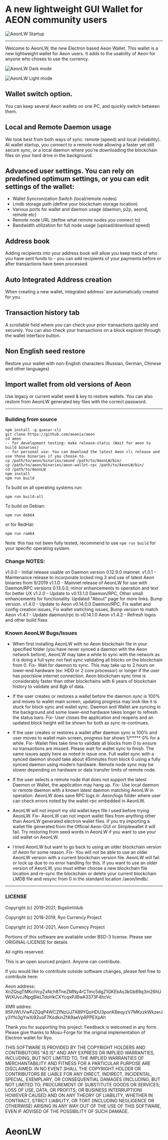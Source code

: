 # A new lightweight GUI Wallet for AEON community users

![AeonLW Startup](https://github.com/BigslimVdub/AeonLW/blob/master/Images/App%20startup.png)

---

Welcome to AeonLW, the new Electron based Aeon Wallet. This wallet is a new lightweight wallet for Aeon users. It adds to the usability of Aeon for anyone who choses to use the currency.

![AeonLW Dark mode](https://github.com/BigslimVdub/AeonLW/blob/master/Images/AeonLW%20OSX%20Dark%20Mode.png)

![AeonLW Light mode](https://github.com/BigslimVdub/AeonLW/blob/master/Images/AeonLW%20OSX%20Light%20Mode.png)

## Wallet switch option.
   You can keep several Aeon wallets on one PC, and quickly switch between them.

## Local and Remote Daemon usage
   We took best from both ways of sync: remote (speed) and local (reliability). At wallet startup, you connect to a remote node allowing a faster yet still secure sync, or a local daemon where you're downloading the blockchain files on your hard drive in the background.

## Advanced user settings. You can rely on predefined optimum settings, or you can edit settings of the wallet:
  - Wallet Syncronization Switch (local/remote nodes)
  - Lmdb storage path (define your blockchain storage location)
  - Various ports for wallet and daemon usage (daemon, p2p, aeond, remote etc)
  - Remote node URL (define what remote nodes you connect to)
  - Bandwidth utilization for full node usage (upload/download speed)

## Address book
   Adding recipients into your address book will allow you keep track of who you have sent funds to - you can add recipients of your payments before or after transactions have been processed.

## Auto Integrated Address creation
   When creating a new wallet, integrated address' are automatically created for you. 

## Transaction history tab
   A scrollable field where you can check your prior transactions quickly and securely. You can also check your transactions on a block explorer through the wallet interface button.

## Non English seed restore
   Restore your wallet with non-English characters (Russian, German, Chinese and other languages)

## Import wallet from old versions of Aeon
   Use legacy or current wallet seed & key to restore wallets. You can also restore from AeonLW generated key files with the correct password.

---

### Building from source

```
npm install -g quasar-cli
git clone https://github.com/aeonix/aeon
cd aeon
-- for development testing: make release-static (Wait for aeon to build binaries)
-- for personal use: You can download the latest Aeon cli release and use those binaries if you choose to.
cp /path/to/aeon/binaries/aeond /path/to/AeonLW/bin/
cp /path/to/aeon/binaries/aeon-wallet-rpc /path/to/AeonLW/bin/
cd /path/to/AeonLW
npm install
npm run build
```
To build on all operating systems run:

```
npm run build-all
```

To build on Debian:

```
npm run deb64
```
or for RedHat:
```
npm run rom64
```
Note: this has not been fully tested, recommend to use ``npm run build`` for your specific operating system.

### Change NOTES:

v1.0.0 - Initial release usable on Daemon version 0.12.9.0 mainnet. 
v1.0.1 - Maintenance release to incorporate locked ring 3 and use of latest Aeon binaries from 9/2019
v1.1.0 - Mainnet release of AeonLW for use with Daemon/RPC versions 0.13.0.0, minor enhancements to operation and text for better UX
v1.2.0 - Update to v0.13.1.0 Daemon/RPC, Other small enhancements for functionality. Updated "About" page for more links. Bump version.
v1.4.0 - Update to Aeon v0.14.0.0 Daemon/RPC, Fix wallet and config creation issues, Fix wallet swtiching issues, Bump version to match Aeon
v1.4.1 - Update daemon/rpc to v0.14.1.0 Aeon
v1.4.2 - Refresh logos and other build fixes

### Known AeonLW Bugs/Issues

* When first installing AeonLW with no Aeon blockchain file in your specified folder (you have never synced a daemon with the Aeon network before), AeonLW may take a while to sync with the network as it is doing a full sync not fast sync validating all blocks on the blockchain from 0. Fix- Wait for daemon to sync. This may take up to 2 hours on lower-end hardware (ex: HDD or 2 core processor) or longer if the user has poor/slow internet connection. Aeon blockchain sync time is considerably faster than other blockchains with 6 years of blockchain history to validate and 8gb of data.

* If the user creates or restores a wallet before the daemon sync is 100% and moves to wallet main screen, updating progress may look like it is stuck for block sync and wallet sync. Daemon and Wallet are syncing in the background and some lower-end hardware takes longer to refresh the status bars. Fix- User closes the application and reopens and an updated block height will be shown for both as sync re-continues.

* If the user creates or restores a wallet after daemon sync is 100% and user moves to wallet main screen, progress bar shows 1/***** 0% for a while. Fix- Wallet files take time to validate all blocks from 0 to ensure no transactions are missed. Please wait for wallet sync to finish. The same issues apply here as noted in issue one. Full wallet sync with a synced daemon should take about 45minutes from block 0 using a fully synced daemon using modern hardware. Remote node sync may be slower depending on hardware or data transfer limits of remote node. 

* If the user selects a remote node that does not support the latest Daemon or Wallet, the application may hang up. Fix- Use local daemon or remote daemon with a known latest daemon matching AeonLW in operation. AeonLW does save RPC logs in .Aeon/logs folder where user can check errors noted by the wallet-rpc embedded in AeonLW.

* AeonLW will not import my old wallet.keys file I used before trying AeonLW. Fix- AeonLW can not import wallet files from anything other than AeonLW generated electron wallet files. If you try importing a wallet file generated from the Official Aeon-GUI or Simplewallet it will fail. Try restoring from seed words in AeonLW if you want to use your old wallet on AeonLW.

* I tried AeonLW but want to go back to using an older blockchain version of Aeon for some reason. Fix- You will not be able to use an older AeonLW version with a current blockchain version file. AeonLW will fail or lock up due to no error handling for this. If you want to use an older version of AeonLW, you must either choose a new blockchain file location and re-sync the blockchain or delete your current blockchain LMDB file and resync from 0 in the standard location /aeon/lmdb/.

---

### LICENSE

Copyright (c) 2019-2021, BigslimVdub

Copyright (c) 2018-2019, Ryo Currency Project

Copyright (c) 2014-2021, Aeon Currency Project

Portions of this software are available under BSD-3 license. Please see ORIGINAL-LICENSE for details

All rights reserved.

This is an open sourced project. Anyone can contribute. 

If you would like to contribute outside software changes, please feel free to contribute here:

Aeon address: XnZQsgTMKciVcyZxNch8TneZMNy4rCTmc5dgZ1GKEkAs3kGb89q3m26hUWtXUvcJNpgBikLTdoHkCXYcqxPJBwA3373F4hcVc

XMR addres: 85PJWUVwPJZQqP4WCZfNzUJ7X89YQoHDU3ponKBeqyzV7MKxzkWkzerJy3Yfo3gYwXi92uoF7KodkinZfA9aeVpRPPEXpAh

Thank you for supporting this project. Feedback is welcomed in any form. Please give thanks to Mosu-Forge for the
original implementation of Electron wallet for Ryo. 

THIS SOFTWARE IS PROVIDED BY THE COPYRIGHT HOLDERS AND CONTRIBUTORS "AS IS" AND ANY
EXPRESS OR IMPLIED WARRANTIES, INCLUDING, BUT NOT LIMITED TO, THE IMPLIED WARRANTIES OF
MERCHANTABILITY AND FITNESS FOR A PARTICULAR PURPOSE ARE DISCLAIMED. IN NO EVENT SHALL
THE COPYRIGHT HOLDER OR CONTRIBUTORS BE LIABLE FOR ANY DIRECT, INDIRECT, INCIDENTAL,
SPECIAL, EXEMPLARY, OR CONSEQUENTIAL DAMAGES (INCLUDING, BUT NOT LIMITED TO,
PROCUREMENT OF SUBSTITUTE GOODS OR SERVICES; LOSS OF USE, DATA, OR PROFITS; OR BUSINESS
INTERRUPTION) HOWEVER CAUSED AND ON ANY THEORY OF LIABILITY, WHETHER IN CONTRACT,
STRICT LIABILITY, OR TORT (INCLUDING NEGLIGENCE OR OTHERWISE) ARISING IN ANY WAY OUT OF
THE USE OF THIS SOFTWARE, EVEN IF ADVISED OF THE POSSIBILITY OF SUCH DAMAGE.

# AeonLW
